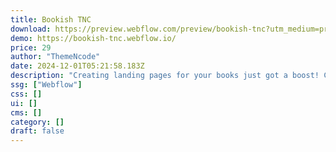 ```yaml
---
title: Bookish TNC
download: https://preview.webflow.com/preview/bookish-tnc?utm_medium=preview_link&utm_source=designer&utm_content=bookish-tnc&preview=650a605b377086b90b3a6420f4301051&locale=en&workflow=preview
demo: https://bookish-tnc.webflow.io/
price: 29
author: "ThemeNcode"
date: 2024-12-01T05:21:58.183Z
description: "Creating landing pages for your books just got a boost! Choose from 4 different landing page variations that fits your choice. Highlight key chapters, author, other books, testimonials and generate leads!"
ssg: ["Webflow"]
css: []
ui: []
cms: []
category: []
draft: false
---
```

